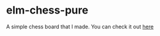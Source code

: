 # elm-chess-pure

A simple chess board that I made. You can check it out [here](https://gunnr96.github.io/elm-chess-pure/static/index.html)
